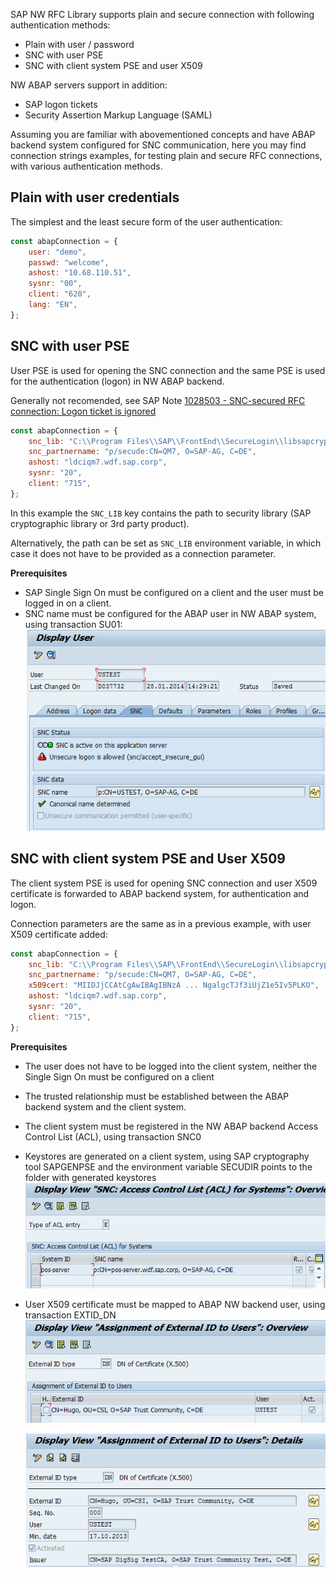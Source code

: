 SAP NW RFC Library supports plain and secure connection with following authentication methods:

-   Plain with user / password
-   SNC with user PSE
-   SNC with client system PSE and user X509

NW ABAP servers support in addition:

-   SAP logon tickets
-   Security Assertion Markup Language (SAML)

Assuming you are familiar with abovementioned concepts and have ABAP backend system configured for SNC communication, here you may find connection strings examples, for testing plain and secure RFC connections, with various authentication methods.

## Plain with user credentials

The simplest and the least secure form of the user authentication:

```javascript
const abapConnection = {
    user: "demo",
    passwd: "welcome",
    ashost: "10.68.110.51",
    sysnr: "00",
    client: "620",
    lang: "EN",
};
```

## SNC with user PSE

User PSE is used for opening the SNC connection and the same PSE is used for the authentication (logon) in NW ABAP backend.

Generally not recomended, see SAP Note [1028503 - SNC-secured RFC connection: Logon ticket is ignored](https://launchpad.support.sap.com/#/notes/1028503)

```javascript
const abapConnection = {
    snc_lib: "C:\\Program Files\\SAP\\FrontEnd\\SecureLogin\\libsapcrypto.dll",
    snc_partnername: "p/secude:CN=QM7, O=SAP-AG, C=DE",
    ashost: "ldciqm7.wdf.sap.corp",
    sysnr: "20",
    client: "715",
};
```

In this example the `SNC_LIB` key contains the path to security library (SAP cryptographic library or 3rd party product).

Alternatively, the path can be set as `SNC_LIB` environment variable, in which case it does not have to be provided as a connection parameter.

**Prerequisites**

-   SAP Single Sign On must be configured on a client and the user must be logged in on a client.
-   SNC name must be configured for the ABAP user in NW ABAP system, using transaction SU01:
    ![](assets/SU01-SNC.png)

## SNC with client system PSE and User X509

The client system PSE is used for opening SNC connection and user X509 certificate is forwarded to ABAP backend system, for authentication and logon.

Connection parameters are the same as in a previous example, with user X509 certificate added:

```javascript
const abapConnection = {
    snc_lib: "C:\\Program Files\\SAP\\FrontEnd\\SecureLogin\\libsapcrypto.dll",
    snc_partnername: "p/secude:CN=QM7, O=SAP-AG, C=DE",
    x509cert: "MIIDJjCCAtCgAwIBAgIBNzA ... NgalgcTJf3iUjZ1e5Iv5PLKO",
    ashost: "ldciqm7.wdf.sap.corp",
    sysnr: "20",
    client: "715",
};
```

**Prerequisites**

-   The user does not have to be logged into the client system, neither the Single Sign On must be configured on a client
-   The trusted relationship must be established between the ABAP backend system and the client system.
-   The client system must be registered in the NW ABAP backend Access Control List (ACL), using transaction SNC0
-   Keystores are generated on a client system, using SAP cryptography tool SAPGENPSE and the environment variable SECUDIR points to the folder with generated keystores
    ![](assets/SNC0-1.png)
-   User X509 certificate must be mapped to ABAP NW backend user, using transaction EXTID_DN
    ![](assets/EXTID_DN-1.png)

    ![](assets/EXTID_DN-2.png)
